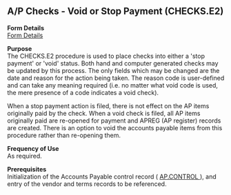 ##  A/P Checks - Void or Stop Payment (CHECKS.E2)

<PageHeader />

**Form Details**  
[ Form Details ](CHECKS-E2-1/README.md)   

**Purpose**  
The CHECKS.E2 procedure is used to place checks into either a 'stop payment'
or 'void' status. Both hand and computer generated checks may be updated by
this process. The only fields which may be changed are the date and reason for
the action being taken. The reason code is user-defined and can take any
meaning required (i.e. no matter what void code is used, the mere presence of
a code indicates a void check).  
  
When a stop payment action is filed, there is not effect on the AP items
originally paid by the check. When a void check is filed, all AP items
originally paid are re-opened for payment and APREG (AP register) records are
created. There is an option to void the accounts payable items from this
procedure rather than re-opening them.

**Frequency of Use**  
As required.

**Prerequisites**  
Initialization of the Accounts Payable control record ( [ AP.CONTROL ](../AP-CONTROL/README.md) ), and entry of the vendor and terms records to be referenced. 

<badge text= "Version 8.10.57" vertical="middle" />

<PageFooter />